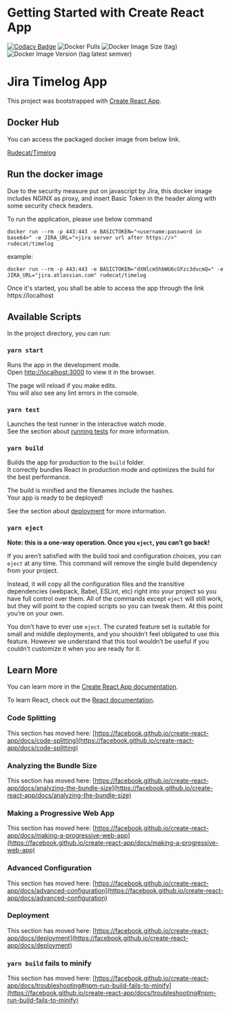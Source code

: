 # Getting Started with Create React App

[![Codacy Badge](https://api.codacy.com/project/badge/Grade/055401594e754b83803150fc801d33f1)](https://app.codacy.com/gh/rudecat/jira-timelog-app?utm_source=github.com&utm_medium=referral&utm_content=rudecat/jira-timelog-app&utm_campaign=Badge_Grade)
![Docker Pulls](https://img.shields.io/docker/pulls/rudecat/timelog)
![Docker Image Size (tag)](https://img.shields.io/docker/image-size/rudecat/timelog/latest)
![Docker Image Version (tag latest semver)](https://img.shields.io/docker/v/rudecat/timelog/latest)

# Jira Timelog App

This project was bootstrapped with [Create React App](https://github.com/facebook/create-react-app).

## Docker Hub

You can access the packaged docker image from below link.

[Rudecat/Timelog](https://hub.docker.com/r/rudecat/timelog)

## Run the docker image

Due to the security measure put on javascript by Jira, this docker image includes NGINX as proxy, and insert Basic Token in the header along with some security check headers.

To run the application, please use below command

```
docker run --rm -p 443:443 -e BASICTOKEN="<username:password in base64>" -e JIRA_URL="<jira server url after https://>" rudecat/timelog
```

example: 

```
docker run --rm -p 443:443 -e BASICTOKEN="dXNlcm5hbWU6cGFzc3dvcmQ=" -e JIRA_URL="jira.atlassian.com" rudecat/timelog
```

Once it's started, you shall be able to access the app through the link https://localhost

## Available Scripts

In the project directory, you can run:

### `yarn start`

Runs the app in the development mode.\
Open [http://localhost:3000](http://localhost:3000) to view it in the browser.

The page will reload if you make edits.\
You will also see any lint errors in the console.

### `yarn test`

Launches the test runner in the interactive watch mode.\
See the section about [running tests](https://facebook.github.io/create-react-app/docs/running-tests) for more information.

### `yarn build`

Builds the app for production to the `build` folder.\
It correctly bundles React in production mode and optimizes the build for the best performance.

The build is minified and the filenames include the hashes.\
Your app is ready to be deployed!

See the section about [deployment](https://facebook.github.io/create-react-app/docs/deployment) for more information.

### `yarn eject`

**Note: this is a one-way operation. Once you `eject`, you can’t go back!**

If you aren’t satisfied with the build tool and configuration choices, you can `eject` at any time. This command will remove the single build dependency from your project.

Instead, it will copy all the configuration files and the transitive dependencies (webpack, Babel, ESLint, etc) right into your project so you have full control over them. All of the commands except `eject` will still work, but they will point to the copied scripts so you can tweak them. At this point you’re on your own.

You don’t have to ever use `eject`. The curated feature set is suitable for small and middle deployments, and you shouldn’t feel obligated to use this feature. However we understand that this tool wouldn’t be useful if you couldn’t customize it when you are ready for it.

## Learn More

You can learn more in the [Create React App documentation](https://facebook.github.io/create-react-app/docs/getting-started).

To learn React, check out the [React documentation](https://reactjs.org/).

### Code Splitting

This section has moved here: [https://facebook.github.io/create-react-app/docs/code-splitting](https://facebook.github.io/create-react-app/docs/code-splitting)

### Analyzing the Bundle Size

This section has moved here: [https://facebook.github.io/create-react-app/docs/analyzing-the-bundle-size](https://facebook.github.io/create-react-app/docs/analyzing-the-bundle-size)

### Making a Progressive Web App

This section has moved here: [https://facebook.github.io/create-react-app/docs/making-a-progressive-web-app](https://facebook.github.io/create-react-app/docs/making-a-progressive-web-app)

### Advanced Configuration

This section has moved here: [https://facebook.github.io/create-react-app/docs/advanced-configuration](https://facebook.github.io/create-react-app/docs/advanced-configuration)

### Deployment

This section has moved here: [https://facebook.github.io/create-react-app/docs/deployment](https://facebook.github.io/create-react-app/docs/deployment)

### `yarn build` fails to minify

This section has moved here: [https://facebook.github.io/create-react-app/docs/troubleshooting#npm-run-build-fails-to-minify](https://facebook.github.io/create-react-app/docs/troubleshooting#npm-run-build-fails-to-minify)
